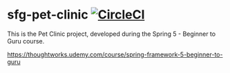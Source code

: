 # sfg-pet-clinic  [![CircleCI](https://circleci.com/gh/fabiocarvalhotw/sfg-pet-clinic/tree/main.svg?style=svg)](https://circleci.com/gh/fabiocarvalhotw/sfg-pet-clinic/tree/main)

This is the Pet Clinic project, developed during the Spring 5 - Beginner to Guru course.

https://thoughtworks.udemy.com/course/spring-framework-5-beginner-to-guru
